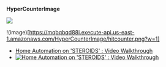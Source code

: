 

**HyperCounterImage**

<img src="https://mqbqbqd88i.execute-api.us-east-1.amazonaws.com/HyperCounterImage/hitcounter.png?w=1" />

!(image)[https://mqbqbqd88i.execute-api.us-east-1.amazonaws.com/HyperCounterImage/hitcounter.png?w=1]


- [Home Automation on 'STEROIDS' : Video Walkthrough](https://mqbqbqd88i.execute-api.us-east-1.amazonaws.com/HyperCounterImage/hitcounter.png)
- [![Home Automation on 'STEROIDS' : Video Walkthrough](https://mqbqbqd88i.execute-api.us-east-1.amazonaws.com/HyperCounterImage/hitcounter.png)](https://mqbqbqd88i.execute-api.us-east-1.amazonaws.com/HyperCounterImage/hitcounter.png "Home Automation on 'STEROIDS' : Video Walkthrough")
